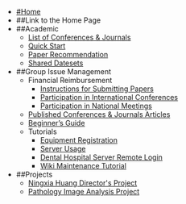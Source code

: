 * [#Home](/)
* ##Link to the Home Page
* ##Academic
  * [List of Conferences & Journals](Academic/list_of_conf_jnl.md)
  * [Quick Start](Academic/quick_start.md)
  * [Paper Recommendation](Academic/paper_rec.md)
  * [Shared Datesets](Academic/shared_datasets.md)
* ##Group Issue Management
  * Financial Reimbursement
    * [Instructions for Submitting Papers](Group_Issue_Management/Instructions_for_Submitting_Papers.md)
    * [Participation in International Conferences](Group_Issue_Management/Participation_in_International_Conferences.md)
    * [Participation in National Meetings](Group_Issue_Management/Participation_in_National_Meetings.md)
  * [Published Conferences & Journals Articles](Group_Issue_Management/Published_Conferences_Journals_Articles.md)
  * [Beginner’s Guide](Group_Issue_Management/Beginner_Guide.md)
  * Tutorials
    * [Equipment Registration](Group_Issue_Management/Equipment_Registration.md)
    * [Server Usage](Group_Issue_Management/服务器管理.md)
    * [Dental Hospital Server Remote Login](Group_Issue_Management/口腔医院服务器远程登陆.md)
    * [Wiki Maintenance Tutorial](Group_Issue_Management/Wiki_Maintenance_Tutorial.md)
* ##Projects
  * [Ningxia Huang Director's Project](Projects/Ningxia_Huang_Director_Project.md)
  * [Pathology Image Analysis Project](Projects/Pathology_Image_Analysis_Project.md)
